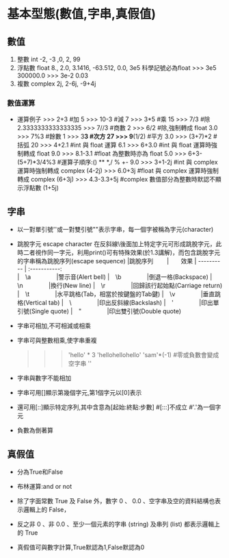 # 基本型態(數值,字串,真假值)
## 數值
1. 整數 int
		-2, -3 ,0, 2, 99
2. 浮點數 float
		8., 2.0, 3.1416, -63.512, 0.0, 3e5
		科學記號必為float
		>>> 3e5	
		300000.0
		>>> 3e-2
		0.03
3. 複數 complex
		2j, 2-6j, -9+4j
	
### 數值運算	
* 運算例子
		>>> 2+3		#加
		5
		>>> 10-3	#減
		7
		>>> 3*5		#乘
		15
		>>> 7/3		#除
		2.3333333333333335
		>>> 7//3	#商數
		2
		>>> 6/2		#除,強制轉成 float
		3.0
		>>> 7%3		#餘數
		1
		>>> 3**3	#次方
		27
		>>> 9**(1/2)	#平方
		3.0
		>>> (3+7)*2	#括弧
		20
		>>> 4+2.1	#int 與 float 運算
		6.1
		>>> 6+3.0	#int 與 float 運算時強制轉成 float
		9.0
		>>> 8.1-3.1	#float 為整數時亦為 float
		5.0
		>>> 6+3-(5+7)*3/4%3	#運算子順序:() ** *,/ % +-
		9.0
		>>> 3+1-2j	#int 與 complex 運算時強制轉成 complex
		(4-2j)
		>>> 6.0+3j	#float 與 complex 運算時強制轉成 complex
		(6+3j)
		>>> 4.3-3.3+5j	#complex 數值部分為整數時默認不顯示浮點數
		(1+5j)

## 字串
* 以一對單引號''或一對雙引號""表示字串，每一個字被稱為字元(character)

* 跳脫字元 escape character
	在反斜線\後面加上特定字元可形成跳脫字元，此時二者視作同一字元，利用print()可有特殊效果(於1.3講解)，而包含跳脫字元的字串稱為跳脫序列(escape sequence)
|跳脫序列　　 |　　效果
| ---------- | :-----------:  
|　\a 　　　　|警示音(Alert bell)
|　\b 　　　　|倒退一格(Backspace)
|　\n 　　　　|換行(New line)
|　\r 　　　　|回歸該行起始點(Carriage return)
|　\t 　　　　|水平跳格(Tab，相當於按鍵盤的Tab鍵)
|　\v 　　　　|垂直跳格(Vertical tab)
|　\\ 　　　　|印出反斜線(Backslash)
|　\' 　　　　|印出單引號(Single quote)
|　\" 　　　　|印出雙引號(Double quote)
* 字串可相加,不可相減或相乘

* 字串可與整數相乘,使字串重複
	>>> 'hello' * 3
	'hellohellohello'
	>>> 'sam'*(-1)	#零或負數會變成空字串
	''
* 字串與數字不能相加

* 字串可用[]顯示第幾個字元,第1個字元以[0]表示

* 還可用[::]顯示特定序列,其中含意為[起始:終點:步數]
			#[:::]不成立
			#'.'為一個字元

* 負數為倒著算
		
## 真假值
* 分為True和False
	
* 布林運算:and or not
	
* 除了字面常數 True 及 False 外，數字 0 、 0.0 、空字串及空的資料結構也表示邏輯上的 False，
	
* 反之非 0 、非 0.0 、至少一個元素的字串 (string) 及串列 (list) 都表示邏輯上的 True
	
* 真假值可與數字計算,True默認為1,False默認為0
	




